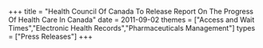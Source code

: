 +++
title = "Health Council Of Canada To Release Report On The Progress Of Health Care In Canada"
date = 2011-09-02
themes = ["Access and Wait Times","Electronic Health Records","Pharmaceuticals Management"]
types = ["Press Releases"]
+++
